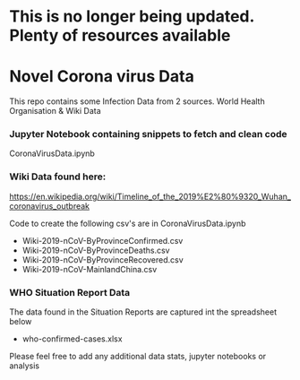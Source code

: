 # This is no longer being updated.   Plenty of resources available

# Novel Corona virus Data

This repo contains some Infection Data from 2 sources.
World Health Organisation & Wiki Data


### Jupyter Notebook containing snippets to fetch and clean code
CoronaVirusData.ipynb 

### Wiki Data found here: 
https://en.wikipedia.org/wiki/Timeline_of_the_2019%E2%80%9320_Wuhan_coronavirus_outbreak

Code to create the following csv's are  in CoronaVirusData.ipynb

<ul>
  <li>Wiki-2019-nCoV-ByProvinceConfirmed.csv
<li>Wiki-2019-nCoV-ByProvinceDeaths.csv
<li>Wiki-2019-nCoV-ByProvinceRecovered.csv
<li>Wiki-2019-nCoV-MainlandChina.csv
    </ul>

### WHO Situation Report Data

The data found in the Situation Reports are captured int the spreadsheet below

<ul><li>who-confirmed-cases.xlsx
  </ul>




Please feel free to add any additional data stats, jupyter notebooks or analysis 
